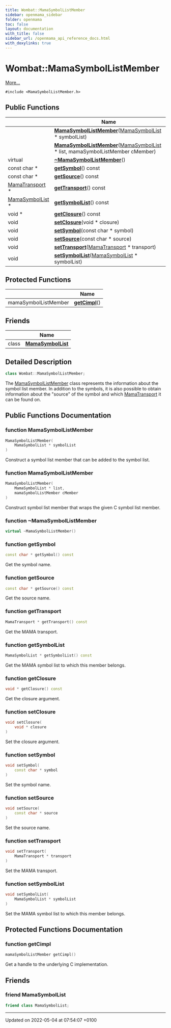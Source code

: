 ```yaml
---
title: Wombat::MamaSymbolListMember
sidebar: openmama_sidebar
folder: openmama
toc: false
layout: documentation
with_title: false
sidebar_url: /openmama_api_reference_docs.html
with_doxylinks: true
---
```


# Wombat::MamaSymbolListMember



 [More...](#detailed-description)


`#include <MamaSymbolListMember.h>`

## Public Functions

|                | Name           |
| -------------- | -------------- |
| | **[MamaSymbolListMember](classWombat_1_1MamaSymbolListMember.html#function-mamasymbollistmember)**([MamaSymbolList](classWombat_1_1MamaSymbolList.html) * symbolList) |
| | **[MamaSymbolListMember](classWombat_1_1MamaSymbolListMember.html#function-mamasymbollistmember)**([MamaSymbolList](classWombat_1_1MamaSymbolList.html) * list, mamaSymbolListMember cMember) |
| virtual | **[~MamaSymbolListMember](classWombat_1_1MamaSymbolListMember.html#function-~mamasymbollistmember)**() |
| const char * | **[getSymbol](classWombat_1_1MamaSymbolListMember.html#function-getsymbol)**() const |
| const char * | **[getSource](classWombat_1_1MamaSymbolListMember.html#function-getsource)**() const |
| [MamaTransport](classWombat_1_1MamaTransport.html) * | **[getTransport](classWombat_1_1MamaSymbolListMember.html#function-gettransport)**() const |
| [MamaSymbolList](classWombat_1_1MamaSymbolList.html) * | **[getSymbolList](classWombat_1_1MamaSymbolListMember.html#function-getsymbollist)**() const |
| void * | **[getClosure](classWombat_1_1MamaSymbolListMember.html#function-getclosure)**() const |
| void | **[setClosure](classWombat_1_1MamaSymbolListMember.html#function-setclosure)**(void * closure) |
| void | **[setSymbol](classWombat_1_1MamaSymbolListMember.html#function-setsymbol)**(const char * symbol) |
| void | **[setSource](classWombat_1_1MamaSymbolListMember.html#function-setsource)**(const char * source) |
| void | **[setTransport](classWombat_1_1MamaSymbolListMember.html#function-settransport)**([MamaTransport](classWombat_1_1MamaTransport.html) * transport) |
| void | **[setSymbolList](classWombat_1_1MamaSymbolListMember.html#function-setsymbollist)**([MamaSymbolList](classWombat_1_1MamaSymbolList.html) * symbolList) |

## Protected Functions

|                | Name           |
| -------------- | -------------- |
| mamaSymbolListMember | **[getCimpl](classWombat_1_1MamaSymbolListMember.html#function-getcimpl)**() |

## Friends

|                | Name           |
| -------------- | -------------- |
| class | **[MamaSymbolList](classWombat_1_1MamaSymbolListMember.html#friend-mamasymbollist)**  |

## Detailed Description

```cpp
class Wombat::MamaSymbolListMember;
```


The [MamaSymbolListMember](classWombat_1_1MamaSymbolListMember.html) class represents the information about the symbol list member. In addition to the symbols, it is also possible to obtain information about the "source" of the symbol and which [MamaTransport](classWombat_1_1MamaTransport.html) it can be found on. 

## Public Functions Documentation

### function MamaSymbolListMember

```cpp
MamaSymbolListMember(
    MamaSymbolList * symbolList
)
```


Construct a symbol list member that can be added to the symbol list. 


### function MamaSymbolListMember

```cpp
MamaSymbolListMember(
    MamaSymbolList * list,
    mamaSymbolListMember cMember
)
```


Construct symbol list member that wraps the given C symbol list member. 


### function ~MamaSymbolListMember

```cpp
virtual ~MamaSymbolListMember()
```


### function getSymbol

```cpp
const char * getSymbol() const
```


Get the symbol name. 


### function getSource

```cpp
const char * getSource() const
```


Get the source name. 


### function getTransport

```cpp
MamaTransport * getTransport() const
```


Get the MAMA transport. 


### function getSymbolList

```cpp
MamaSymbolList * getSymbolList() const
```


Get the MAMA symbol list to which this member belongs. 


### function getClosure

```cpp
void * getClosure() const
```


Get the closure argument. 


### function setClosure

```cpp
void setClosure(
    void * closure
)
```


Set the closure argument. 


### function setSymbol

```cpp
void setSymbol(
    const char * symbol
)
```


Set the symbol name. 


### function setSource

```cpp
void setSource(
    const char * source
)
```


Set the source name. 


### function setTransport

```cpp
void setTransport(
    MamaTransport * transport
)
```


Set the MAMA transport. 


### function setSymbolList

```cpp
void setSymbolList(
    MamaSymbolList * symbolList
)
```


Set the MAMA symbol list to which this member belongs. 


## Protected Functions Documentation

### function getCimpl

```cpp
mamaSymbolListMember getCimpl()
```


Get a handle to the underlying C implementation. 


## Friends

### friend MamaSymbolList

```cpp
friend class MamaSymbolList;
```


-------------------------------

Updated on 2022-05-04 at 07:54:07 +0100